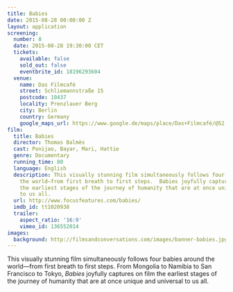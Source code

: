 ```yaml
---
title: Babies
date: 2015-08-28 00:00:00 Z
layout: application
screening:
  number: 8
  date: 2015-08-28 19:30:00 CET
  tickets:
    available: false
    sold_out: false
    eventbrite_id: 18196293604
  venue:
    name: Das Filmcafé
    street: Schliemannstraße 15
    postcode: 10437
    locality: Prenzlauer Berg
    city: Berlin
    country: Germany
    google_maps_url: https://www.google.de/maps/place/Das+Filmcafé/@52.543592,13.41985,17z/data=!4m6!1m3!3m2!1s0x47a84dff985f5863:0x6730066f8aa942d6!2sDas+Filmcafé!3m1!1s0x47a84dff985f5863:0x6730066f8aa942d6
film:
  title: Babies
  director: Thomas Balmès
  cast: Ponijao, Bayar, Mari, Hattie
  genre: Documentary
  running_time: 80
  language: English
  description: This visually stunning film simultaneously follows four babies around
    the world—from first breath to first steps.  Babies joyfully captures on film
    the earliest stages of the journey of humanity that are at once unique and universal
    to us all.
  url: http://www.focusfeatures.com/babies/
  imdb_id: tt1020938
  trailer:
    aspect_ratio: '16:9'
    vimeo_id: 136552014
images:
  background: http://filmsandconversations.com/images/banner-babies.jpg
---
```


This visually stunning film simultaneously follows four babies around the world—from first breath to first steps.  From Mongolia to Namibia to San Francisco to Tokyo, *Babies* joyfully captures on film the earliest stages of the journey of humanity that are at once unique and universal to us all.
